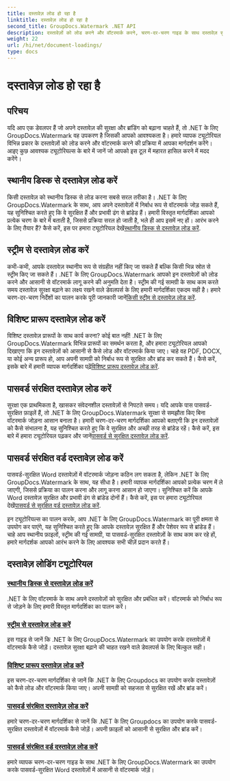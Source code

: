 ```yaml
---
title: दस्तावेज़ लोड हो रहा है
linktitle: दस्तावेज़ लोड हो रहा है
second_title: GroupDocs.Watermark .NET API
description: दस्तावेज़ों को लोड करने और वॉटरमार्क करने, चरण-दर-चरण गाइड के साथ दस्तावेज़ सुरक्षा और ब्रांडिंग सुनिश्चित करने के लिए .NET ट्यूटोरियल के लिए GroupDocs.Watermark खोजें।
weight: 22
url: /hi/net/document-loadings/
type: docs
---
```

# दस्तावेज़ लोड हो रहा है

## परिचय
यदि आप एक डेवलपर हैं जो अपने दस्तावेज़ की सुरक्षा और ब्रांडिंग को बढ़ाना चाहते हैं, तो .NET के लिए GroupDocs.Watermark वह उपकरण है जिसकी आपको आवश्यकता है। हमारे व्यापक ट्यूटोरियल विभिन्न प्रकार के दस्तावेज़ों को लोड करने और वॉटरमार्क करने की प्रक्रिया में आपका मार्गदर्शन करेंगे। आइए कुछ आवश्यक ट्यूटोरियल्स के बारे में जानें जो आपको इस टूल में महारत हासिल करने में मदद करेंगे।

## स्थानीय डिस्क से दस्तावेज़ लोड करें
किसी दस्तावेज़ को स्थानीय डिस्क से लोड करना सबसे सरल तरीका है। .NET के लिए GroupDocs.Watermark के साथ, आप अपने दस्तावेज़ों में निर्बाध रूप से वॉटरमार्क जोड़ सकते हैं, यह सुनिश्चित करते हुए कि वे सुरक्षित हैं और प्रभावी ढंग से ब्रांडेड हैं। हमारी विस्तृत मार्गदर्शिका आपको प्रत्येक चरण के बारे में बताती है, जिससे प्रक्रिया सरल हो जाती है, भले ही आप इसमें नए हों। आरंभ करने के लिए तैयार हैं? कैसे करें, इस पर हमारा ट्यूटोरियल देखें[स्थानीय डिस्क से दस्तावेज़ लोड करें](./load-document-from-local-disk/).

## स्ट्रीम से दस्तावेज़ लोड करें
 कभी-कभी, आपके दस्तावेज़ स्थानीय रूप से संग्रहीत नहीं किए जा सकते हैं बल्कि किसी भिन्न स्रोत से स्ट्रीम किए जा सकते हैं। .NET के लिए GroupDocs.Watermark आपको इन दस्तावेज़ों को लोड करने और आसानी से वॉटरमार्क लागू करने की अनुमति देता है। स्ट्रीम की गई सामग्री के साथ काम करते समय दस्तावेज़ सुरक्षा बढ़ाने का लक्ष्य रखने वाले डेवलपर्स के लिए हमारी मार्गदर्शिका एकदम सही है। हमारे चरण-दर-चरण निर्देशों का पालन करके पूरी जानकारी जानें[किसी स्ट्रीम से दस्तावेज़ लोड करें](./load-document-from-stream/).

## विशिष्ट प्रारूप दस्तावेज़ लोड करें
विशिष्ट दस्तावेज़ प्रारूपों के साथ कार्य करना? कोई बात नहीं! .NET के लिए GroupDocs.Watermark विभिन्न प्रारूपों का समर्थन करता है, और हमारा ट्यूटोरियल आपको दिखाएगा कि इन दस्तावेज़ों को आसानी से कैसे लोड और वॉटरमार्क किया जाए। चाहे वह PDF, DOCX, या कोई अन्य प्रारूप हो, आप अपनी सामग्री को निर्बाध रूप से सुरक्षित और ब्रांड कर सकते हैं। कैसे करें, इसके बारे में हमारी व्यापक मार्गदर्शिका पढ़ें[विशिष्ट प्रारूप दस्तावेज़ लोड करें](./load-specific-format-document/).

## पासवर्ड संरक्षित दस्तावेज़ लोड करें
 सुरक्षा एक प्राथमिकता है, खासकर संवेदनशील दस्तावेज़ों से निपटते समय। यदि आपके पास पासवर्ड-सुरक्षित फ़ाइलें हैं, तो .NET के लिए GroupDocs.Watermark सुरक्षा से समझौता किए बिना वॉटरमार्क जोड़ना आसान बनाता है। हमारी चरण-दर-चरण मार्गदर्शिका आपको बताएगी कि इन दस्तावेज़ों को कैसे संभालना है, यह सुनिश्चित करते हुए कि वे सुरक्षित और अच्छी तरह से ब्रांडेड रहें। कैसे करें, इस बारे में हमारा ट्यूटोरियल पढ़कर और जानें[पासवर्ड से सुरक्षित दस्तावेज़ लोड करें](./load-password-protected-document/).

## पासवर्ड संरक्षित वर्ड दस्तावेज़ लोड करें
पासवर्ड-सुरक्षित Word दस्तावेज़ों में वॉटरमार्क जोड़ना कठिन लग सकता है, लेकिन .NET के लिए GroupDocs.Watermark के साथ, यह सीधा है। हमारी व्यापक मार्गदर्शिका आपको प्रत्येक चरण में ले जाएगी, जिससे प्रक्रिया का पालन करना और लागू करना आसान हो जाएगा। सुनिश्चित करें कि आपके Word दस्तावेज़ सुरक्षित और प्रभावी ढंग से ब्रांडेड दोनों हैं। कैसे करें, इस पर हमारा ट्यूटोरियल देखें[पासवर्ड से सुरक्षित वर्ड दस्तावेज़ लोड करें](./load-password-protected-word-document/).

इन ट्यूटोरियल्स का पालन करके, आप .NET के लिए GroupDocs.Watermark का पूरी क्षमता से उपयोग कर पाएंगे, यह सुनिश्चित करते हुए कि आपके दस्तावेज़ सुरक्षित हैं और पेशेवर रूप से ब्रांडेड हैं। चाहे आप स्थानीय फ़ाइलों, स्ट्रीम की गई सामग्री, या पासवर्ड-सुरक्षित दस्तावेज़ों के साथ काम कर रहे हों, हमारे मार्गदर्शक आपको आरंभ करने के लिए आवश्यक सभी चीज़ें प्रदान करते हैं।
## दस्तावेज़ लोडिंग ट्यूटोरियल
### [स्थानीय डिस्क से दस्तावेज़ लोड करें](./load-document-from-local-disk/)
.NET के लिए वॉटरमार्क के साथ अपने दस्तावेज़ों को सुरक्षित और प्रबंधित करें। वॉटरमार्क को निर्बाध रूप से जोड़ने के लिए हमारी विस्तृत मार्गदर्शिका का पालन करें।
### [स्ट्रीम से दस्तावेज़ लोड करें](./load-document-from-stream/)
इस गाइड से जानें कि .NET के लिए GroupDocs.Watermark का उपयोग करके दस्तावेज़ों में वॉटरमार्क कैसे जोड़ें। दस्तावेज़ सुरक्षा बढ़ाने की चाहत रखने वाले डेवलपर्स के लिए बिल्कुल सही।
### [विशिष्ट प्रारूप दस्तावेज़ लोड करें](./load-specific-format-document/)
इस चरण-दर-चरण मार्गदर्शिका से जानें कि .NET के लिए Groupdocs का उपयोग करके दस्तावेज़ों को कैसे लोड और वॉटरमार्क किया जाए। अपनी सामग्री को सहजता से सुरक्षित रखें और ब्रांड करें।
### [पासवर्ड संरक्षित दस्तावेज़ लोड करें](./load-password-protected-document/)
हमारे चरण-दर-चरण मार्गदर्शिका से जानें कि .NET के लिए Groupdocs का उपयोग करके पासवर्ड-सुरक्षित दस्तावेज़ों में वॉटरमार्क कैसे जोड़ें। अपनी फ़ाइलों को आसानी से सुरक्षित और ब्रांड करें।
### [पासवर्ड संरक्षित वर्ड दस्तावेज़ लोड करें](./load-password-protected-word-document/)
हमारे व्यापक चरण-दर-चरण गाइड के साथ .NET के लिए GroupDocs.Watermark का उपयोग करके पासवर्ड-सुरक्षित Word दस्तावेज़ों में आसानी से वॉटरमार्क जोड़ें।